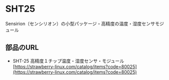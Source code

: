 # SHT25
Sensirion（センシリオン）の小型パッケージ・高精度の温度・湿度センサモジュール

## 部品のURL
* SHT-25 高精度１チップ温度・湿度センサ・モジュール [https://strawberry-linux.com/catalog/items?code=80025](https://strawberry-linux.com/catalog/items?code=80025)
